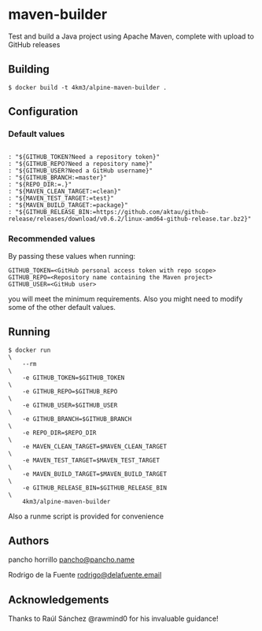 # maven-builder
Test and build a Java project using Apache Maven, complete with upload to GitHub releases

## Building
```console
$ docker build -t 4km3/alpine-maven-builder .
```
## Configuration
### Default values
```text

: "${GITHUB_TOKEN?Need a repository token}"
: "${GITHUB_REPO?Need a repository name}" 
: "${GITHUB_USER?Need a GitHub username}" 
: "${GITHUB_BRANCH:=master}" 
: "${REPO_DIR:=.}" 
: "${MAVEN_CLEAN_TARGET:=clean}" 
: "${MAVEN_TEST_TARGET:=test}" 
: "${MAVEN_BUILD_TARGET:=package}" 
: "${GITHUB_RELEASE_BIN:=https://github.com/aktau/github-release/releases/download/v0.6.2/linux-amd64-github-release.tar.bz2}" 
```
### Recommended values
By passing these values when running:
```text
GITHUB_TOKEN=<GitHub personal access token with repo scope>
GITHUB_REPO=<Repository name containing the Maven project>
GITHUB_USER=<GitHub user> 
```
you will meet the minimum requirements. Also you might need to modify some of the other default values.

## Running
```console
$ docker run                                                                     \
    --rm                                                                         \
    -e GITHUB_TOKEN=$GITHUB_TOKEN                                                \
    -e GITHUB_REPO=$GITHUB_REPO                                                  \
    -e GITHUB_USER=$GITHUB_USER                                                  \
    -e GITHUB_BRANCH=$GITHUB_BRANCH                                              \
    -e REPO_DIR=$REPO_DIR                                                        \
    -e MAVEN_CLEAN_TARGET=$MAVEN_CLEAN_TARGET                                    \
    -e MAVEN_TEST_TARGET=$MAVEN_TEST_TARGET                                      \
    -e MAVEN_BUILD_TARGET=$MAVEN_BUILD_TARGET                                    \
    -e GITHUB_RELEASE_BIN=$GITHUB_RELEASE_BIN                                    \
    4km3/alpine-maven-builder
```
Also a runme script is provided for convenience

## Authors
pancho horrillo <pancho@pancho.name>

Rodrigo de la Fuente <rodrigo@delafuente.email>

## Acknowledgements
Thanks to Raúl Sánchez @rawmind0 for his invaluable guidance!

